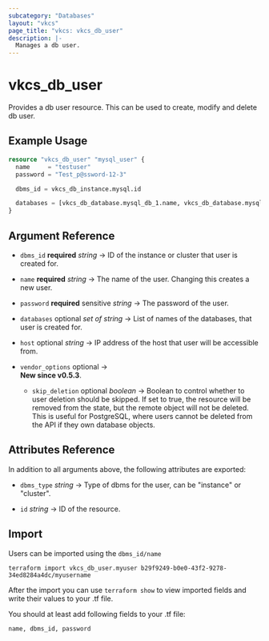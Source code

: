 ```yaml
---
subcategory: "Databases"
layout: "vkcs"
page_title: "vkcs: vkcs_db_user"
description: |-
  Manages a db user.
---
```


# vkcs_db_user

Provides a db user resource. This can be used to create, modify and delete db user.

## Example Usage

```terraform
resource "vkcs_db_user" "mysql_user" {
  name     = "testuser"
  password = "Test_p@ssword-12-3"

  dbms_id = vkcs_db_instance.mysql.id

  databases = [vkcs_db_database.mysql_db_1.name, vkcs_db_database.mysql_db_2.name]
}
```
## Argument Reference
- `dbms_id` **required** *string* &rarr;  ID of the instance or cluster that user is created for.

- `name` **required** *string* &rarr;  The name of the user. Changing this creates a new user.

- `password` **required** sensitive *string* &rarr;  The password of the user.

- `databases` optional *set of* *string* &rarr;  List of names of the databases, that user is created for.

- `host` optional *string* &rarr;  IP address of the host that user will be accessible from.

- `vendor_options` optional &rarr;  <br>**New since v0.5.3**.
    - `skip_deletion` optional *boolean* &rarr;  Boolean to control whether to user deletion should be skipped. If set to true, the resource will be removed from the state, but the remote object will not be deleted. This is useful for PostgreSQL, where users cannot be deleted from the API if they own database objects.


## Attributes Reference
In addition to all arguments above, the following attributes are exported:
- `dbms_type` *string* &rarr;  Type of dbms for the user, can be "instance" or "cluster".

- `id` *string* &rarr;  ID of the resource.



## Import

Users can be imported using the `dbms_id/name`

```shell
terraform import vkcs_db_user.myuser b29f9249-b0e0-43f2-9278-34ed8284a4dc/myusername
```

After the import you can use ```terraform show``` to view imported fields and write their values to your .tf file.

You should at least add following fields to your .tf file:

`name, dbms_id, password`

